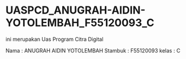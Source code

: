 # UASPCD_ANUGRAH-AIDIN-YOTOLEMBAH_F55120093_C
ini merupakan Uas Program Citra Digital 

Nama    : ANUGRAH  AIDIN YOTOLEMBAH
Stambuk : F55120093 
kelas   : C
